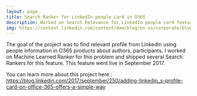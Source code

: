 ```yaml
---
layout: page
title: Search Ranker for LinkedIn people card in O365
description: Worked on Search Relevance for LinkedIn people card feature in Office 365 products
img: https://content.linkedin.com/content/dam/blog/en-us/corporate/blog/2017/LinkedInwire_blogV2.png
---
```


The goal of the project was to find relevant profile from LinkedIn using people information in O365 products about authors, participants. I worked on Machine Learned Ranker for this problem and shipped several Search Rankers for this feature. This feature went live in September 2017.

You can learn more about this project here :
<a href="https://blog.linkedin.com/2017/september/250/adding-linkedin_s-profile-card-on-office-365-offers-a-simple-way">https://blog.linkedin.com/2017/september/250/adding-linkedin_s-profile-card-on-office-365-offers-a-simple-way</a>

